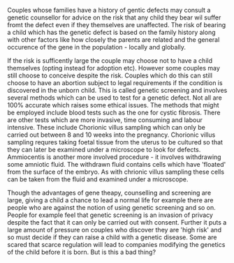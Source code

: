 Couples whose families have a history of gentic defects may consult a genetic counsellor for advice on the risk that any child they bear wil suffer fromt the defect even if they themselves are unaffected. The risk  of bearing a child which has the genetic defect is based on the family history along with other factors like how closely the parents are related and the general occurence of the gene in the population - locally and globally.

If the risk is sufficently large the couple may choose not to have a child themselves (opting instead for adoption etc). However some couples may still choose to conceive despite the risk. Couples which do this can still choose to have an abortion subject to legal requirements if the condition is discovered in the unborn child. This is called genetic screening and involves several methods which can be used to test for a genetic defect. Not all are 100% accurate which raises some ethical issues. The methods that might be employed include blood tests such as the one for cystic fibrosis. There are other tests which are more invasive, time consuming and labour intensive. These include Chorionic villus sampling which can only be carried out between 8 and 10 weeks into the pregnancy. Chorionic villus sampling requres taking foetal tissue from the uterus to be cultured so that they can later be examined under a microscope to look for defects. Ammiocentis is another more involved procedure - it involves withdrawing some amniotic fluid. The withdrawn fluid contains cells which have 'floated' from the surface of the embryo. As with chrionic villus sampling these cells can be taken from the fluid and examined under a microscope.

Though the advantages of gene theapy, counselling and screening are large, giving a child a chance to lead a normal life for example there are people who are against the notion of using genetic screening and so on. People for example feel that genetic screening is an invasion of privacy despite the fact that it can only be carried out with consent. Further it puts a large amount of pressure on couples who discover they are 'high risk' and so must decide if they can raise a child with a genetic disease. Some are scared that scarce regulation will lead to companies modifying the genetics of the child before it is born. But is this a bad thing?
